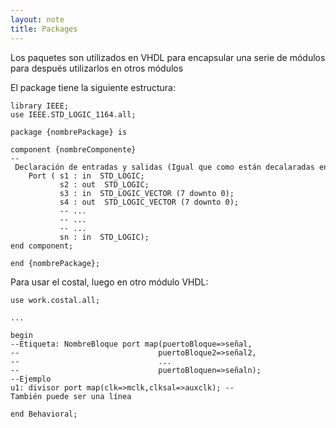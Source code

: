 ```yaml
---
layout: note
title: Packages
---
```


Los paquetes son utilizados en VHDL para encapsular una serie de módulos para después utilizarlos en otros módulos  
  
El package tiene la siguiente estructura:  

```
library IEEE;  
use IEEE.STD_LOGIC_1164.all;  
  
package {nombrePackage} is  
  
component {nombreComponente}  
-- Declaración de entradas y salidas (Igual que como están decalaradas en el módulo)  
    Port ( s1 : in  STD_LOGIC;  
           s2 : out  STD_LOGIC;  
           s3 : in  STD_LOGIC_VECTOR (7 downto 0);  
           s4 : out  STD_LOGIC_VECTOR (7 downto 0);  
           -- ...  
           -- ...  
           -- ...  
           sn : in  STD_LOGIC);  
end component;  
  
end {nombrePackage};
```

  
  
Para usar el costal, luego en otro módulo VHDL:  

```
use work.costal.all;  
  
...  
  
begin  
--Etiqueta: NombreBloque port map(puertoBloque=>señal,  
--                               puertoBloque2=>señal2,  
--                               ...  
--                               puertoBloquen=>señaln);  
--Ejemplo  
u1: divisor port map(clk=>mclk,clksal=>auxclk); --También puede ser una línea  
  
end Behavioral;
```